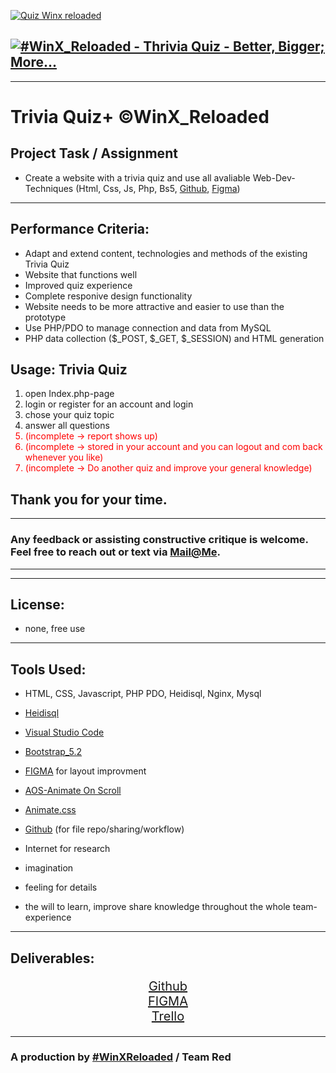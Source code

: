 
[![Quiz Winx reloaded](https://media.istockphoto.com/id/1223692043/vector/quiz-neon-text-banner-on-brick-wall-questions-team-game-quiz-night-poster-pub-neon-signboard.jpg?s=612x612&w=0&k=20&c=eqCWw4lF_ypcD9xKy7pu5QBNeqLASUWYnKZVdIjzNyc=)](https://github.com/svenbledt/WinX_RELOADED "Go to repo!")


[![#WinX_Reloaded - Thrivia Quiz - Better, Bigger; More...](https://img.shields.io/static/v1?label=%23WinX_Reloaded&message=Thrivia+Quiz+-+Better%2C+Bigger%3B+More...&color=2ea44f&style=for-the-badge)](https://github.com/svenbledt/WinX_RELOADED)
---

---
# Trivia Quiz+ &#169;WinX_Reloaded
## Project Task / Assignment 
* Create a website with a trivia quiz and use all avaliable Web-Dev-Techniques (Html, Css, Js, Php, Bs5, [Github](https://github.com/Gaudenz77/Smart_Is_Beautiful_Project), [Figma](https://www.figma.com/file/8QEAAFkEbpSOTPGylIn5TE/Smart-Is-Beautiful---Figma?node-id=0%3A1&t=njYADqtgww2a73Bh-1))
----


## Performance Criteria:
<ul>
<li>Adapt and extend content, technologies and methods of the existing Trivia Quiz</li>
<li>Website that functions well</li>
<li>Improved quiz experience</li>
<li>Complete responive design functionality</li>
<li>Website needs to be more attractive and easier to use than the prototype</li>
<li>Use PHP/PDO to manage connection and data from MySQL</li>
<li>PHP data collection ($_POST, $_GET, $_SESSION) and HTML generation</li>
</ul>

## Usage: Trivia Quiz
<ol>
<li>open Index.php-page</li>
<li>login or register for an account and login</li>
<li>chose your quiz topic</li>
<li>answer all questions</li>
<li style="color:red">(incomplete -> report shows up)</li>
<li style="color:red">(incomplete -> stored in your account and you can logout and com back whenever you like)</li>
<li style="color:red">(incomplete -> Do another quiz and improve your general knowledge)</li>
</ol>

## Thank you for your time.
---
### Any feedback or assisting constructive critique is welcome.<br> Feel free to reach out or text via [Mail@Me](mailto:gaudenzraiber@yahoo.de).
----
----
## License:
* none, free use
----
## Tools Used:
* HTML, CSS, Javascript, PHP PDO, Heidisql, Nginx, Mysql
* [Heidisql](https://www.heidisql.com//)

* [Visual Studio Code](https://code.visualstudio.com/)
* [Bootstrap_5.2](https://getbootstrap.com/)
* [FIGMA](https://www.figma.com/file/WvnuFdc8VXnEzWyWyrSheU/winxReloaded?node-id=0%3A1&t=2ecVyyduPw9fGSsu-1) for layout improvment
* [AOS-Animate On Scroll](https://michalsnik.github.io/aos/)
* [Animate.css](https://animate.style/)
* [Github](https://github.com/svenbledt/WinX_RELOADED) (for file repo/sharing/workflow)
* Internet for research
* imagination 
* feeling for details
* the will to learn, improve share knowledge throughout the whole team-experience
----
## Deliverables:
<div style="text-align:center; font-size:20px">

[Github](https://github.com/svenbledt/WinX_RELOADED)<br>
[FIGMA](https://www.figma.com/file/WvnuFdc8VXnEzWyWyrSheU/winxReloaded?node-id=0%3A1&t=2ecVyyduPw9fGSsu-1)<br>
[Trello](https://trello.com/invite/b/2ouVnlJZ/ATTI4df3af7021be8b59018b477eb209801c43ACF2BE/winxreloaded-q-team-red)

</div>

----
### A production by [#WinXReloaded](https://github.com/svenbledt/WinX_RELOADED) / Team Red  